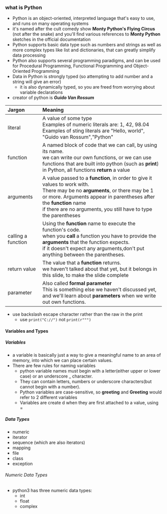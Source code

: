 ### what is Python
- Python is an object-oriented, interpreted language that's easy to use, and runs on many operating systems
- it's named after the cult comedy show **Monty Python's Flying Circus** (not after the snake) and you'll find various references to **Monty Python** sketches in the official documentation
- Python supports basic data type such as numbers and strings as well as more complex types like list and dictionaries, that can greatly simplify data processing
- Python also supports several programming paradigms, and can be used for Procedural Programming, Functional Programming and Object-Oriented Programming
- Data in Python is strongly typed (so attempting to add number and a string will give an error)
  - it is also dynamically typed, so you are freed from worrying about variable declarations
- creator of python is ***Guido Van Rossum*** 



| Jargon             | Meaning                                                                                                                                                                                                                                                                      |
|:-------------------|:-----------------------------------------------------------------------------------------------------------------------------------------------------------------------------------------------------------------------------------------------------------------------------|
| literal            | A value of some type <br> Examples of numeric literals are: 1, 42, 98.04 <br> Examples of sting literals are "Hello, world", "Guido van Rossum","Python"                                                                                                                     |
| function           | A named block  of code that we can call, by using its name. <br> we can write our own functions, or we can use functions that are built into python (such as **print**)<br> in Python, all functions **return** a value                                                      |
| arguments          | A value passed to a **function**, in order to give it values to work with. <br> There may be no **arguments**, or there may be 1 or more. Arguments appear in parentheses after the **function** name <br> if there are no arguments, you still have to type the parentheses |
| calling a function | Using the **function** name to execute the function's code. <br> when you **call** a function you have to provide the **arguments** that the function expects. <br> if it doesn't expect any arguments,don't put anything between the parentheses.                           |
| return value       | The value that a **function** returns.<br> we haven't talked about that yet, but it belongs in this slide, to make the slide complete                                                                                                                                        |            
| parameter          | Also called **formal parameter** <br> This is something else we haven't discussed yet, and we'll learn about **parameters** when we write out own functions.                                                                                                                 |

- use backslash escape character rather than the raw in the print 
  - use `print("C://")` not `print(r""")`

#### Variables and Types
##### Variables
- a variable is basically just a way to give a meaningful name to an area of memory, into which we can place certain values.
- There are few rules for naming variables 
  - python variable names must begin with a letter(either upper or lower case) or an underscore _ character.
  - They can contain letters, numbers or underscore characters(but cannot begin with a number).
  - Python variables are case-sensitive, so **greeting** and **Greeting** would refer to 2 different variables
  - Variables are create d when they are first attached to a value, using =

##### Data Types
- numeric
- iterator
- sequence (which are also iterators)
- mapping
- file
- class
- exception

###### Numeric Data Types
- python3 has three numeric data types:
  - int
  - float
  - complex
